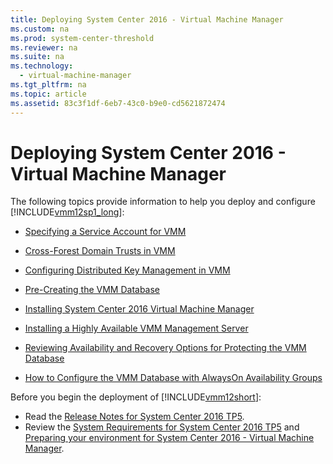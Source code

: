 ```yaml
---
title: Deploying System Center 2016 - Virtual Machine Manager
ms.custom: na
ms.prod: system-center-threshold
ms.reviewer: na
ms.suite: na
ms.technology: 
  - virtual-machine-manager
ms.tgt_pltfrm: na
ms.topic: article
ms.assetid: 83c3f1df-6eb7-43c0-b9e0-cd5621872474
---
```

# Deploying System Center 2016 - Virtual Machine Manager
The following topics provide information to help you deploy and configure [!INCLUDE[vmm12sp1_long](../Token/vmm12sp1_long_md.md)]:

-   [Specifying a Service Account for VMM](../Topic/Specifying-a-Service-Account-for-VMM.md)

-   [Cross-Forest Domain Trusts in VMM](https://technet.microsoft.com/library/dn639114.aspx)

-   [Configuring Distributed Key Management in VMM](../Topic/Configuring-Distributed-Key-Management-in-VMM.md)

-   [Pre-Creating the VMM Database](../Topic/Pre-Creating-the-VMM-Database.md)

-   [Installing System Center 2016 Virtual Machine Manager](../Topic/Installing-System-Center-2016-Virtual-Machine-Manager.md)

-   [Installing a Highly Available VMM Management Server](../Topic/Installing-a-Highly-Available-VMM-Management-Server.md)

-   [Reviewing Availability and Recovery Options for Protecting the VMM Database](../Topic/Reviewing-Availability-and-Recovery-Options-for-Protecting-the-VMM-Database.md)

-   [How to Configure the VMM Database with AlwaysOn Availability Groups](../Topic/How-to-Configure-the-VMM-Database-with-AlwaysOn-Availability-Groups.md)

Before you begin the deployment of [!INCLUDE[vmm12short](../Token/vmm12short_md.md)]:

-   Read the [Release Notes for System Center 2016 TP5](Release-Notes-for-System-Center-Technical-Preview-5.md).
-   Review the [System Requirements for System Center 2016 TP5](System-Requirements-for-System-Center-Technical-Preview.md) and [Preparing your environment for System Center 2016 - Virtual Machine Manager](../Topic/Preparing-your-environment-for-System-Center-2016---Virtual-Machine-Manager.md).



